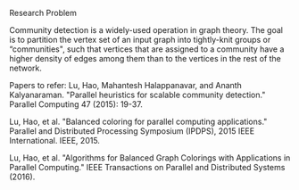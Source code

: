 Research Problem

Community detection is a widely-used operation in graph theory. The goal is to partition the vertex set of an input graph into tightly-knit groups or “communities", such that vertices that are assigned to a community have a higher density of edges among them than to the vertices in the rest of the network. 


Papers to refer:
Lu, Hao, Mahantesh Halappanavar, and Ananth Kalyanaraman. "Parallel heuristics for scalable community detection." Parallel Computing 47 (2015): 19-37.


Lu, Hao, et al. "Balanced coloring for parallel computing applications." Parallel and Distributed Processing Symposium (IPDPS), 2015 IEEE International. IEEE, 2015.


Lu, Hao, et al. "Algorithms for Balanced Graph Colorings with Applications in Parallel Computing." IEEE Transactions on Parallel and Distributed Systems (2016).

